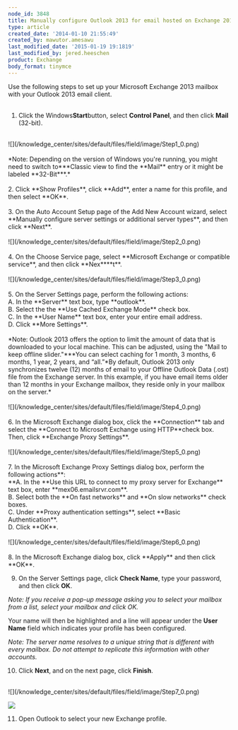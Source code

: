 ```yaml
---
node_id: 3848
title: Manually configure Outlook 2013 for email hosted on Exchange 2013
type: article
created_date: '2014-01-10 21:55:49'
created_by: mawutor.amesawu
last_modified_date: '2015-01-19 19:1819'
last_modified_by: jered.heeschen
product: Exchange
body_format: tinymce
---
```


Use the following steps to set up your Microsoft Exchange 2013 mailbox
with your Outlook 2013 email client.<br>
 <br>
 1. Click the Windows**Start**button, select **Control Panel**, and then
click **Mail** (32-bit).<br>
 <br>
 ![](/knowledge_center/sites/default/files/field/image/Step1_0.png)<br>
 <br>
 *Note: Depending on the version of Windows you're running, you might
need to switch to***Classic view to find the **Mail** entry or it might
be labeled **32-Bit***.*<br>
 <br>
 2. Click **Show Profiles**, click **Add**, enter a name for this
profile, and then select **OK**.<br>
 <br>
 3. On the Auto Account Setup page of the Add New Account wizard, select
**Manually configure server settings or additional server types**, and
then click **Next**.<br>
 <br>
 ![](/knowledge_center/sites/default/files/field/image/Step2_0.png)<br>
 <br>
 4. On the Choose Service page, select **Microsoft Exchange or
compatible service**, and then click **Nex****t**.<br>
 <br>
 ![](/knowledge_center/sites/default/files/field/image/Step3_0.png)<br>
 <br>
 5. On the Server Settings page, perform the following actions:<br>
      A. In the **Server** text box, type **outlook**.<br>
      B. Select the  the **Use Cached Exchange Mode** check box.<br>
      C. In the **User Name** text box, enter your entire email
address.<br>
      D. Click **More Settings**.<br>
 <br>
 *Note: Outlook 2013 offers the option to limit the amount of data that
is downloaded to your local machine.  This can be adjusted, using the
"Mail to keep offline slider."***You can select caching for 1 month, 3
months, 6 months, 1 year, 2 years, and &ldquo;all.&rdquo;*By default, Outlook 2013
only synchronizes twelve (12) months of email to your Offline Outlook
Data (.ost) file from the Exchange server. In this example, if you have
email items older than 12 months in your Exchange mailbox, they reside
only in your mailbox on the server.*<br>
 <br>
 ![](/knowledge_center/sites/default/files/field/image/Step4_0.png)<br>
 <br>
 6. In the Microsoft Exchange dialog box, click the **Connection** tab
and select the **Connect to Microsoft Exchange using HTTP**check box.
Then, click **Exchange Proxy Settings**.<br>
 <br>
 ![](/knowledge_center/sites/default/files/field/image/Step5_0.png)<br>
 <br>
 7. In the Microsoft Exchange Proxy Settings dialog box, perform the
following actions**:<br>
     **A. In the **Use this URL to connect to my proxy server for
Exchange** text box, enter **mex06.emailsrvr.com**.<br>
      B. Select both the **On fast networks** and **On slow networks**
check boxes.<br>
      C. Under **Proxy authentication settings**, select **Basic
Authentication**.<br>
      D. Click **OK**.<br>
 <br>
 ![](/knowledge_center/sites/default/files/field/image/Step6_0.png)<br>
 <br>
 8. In the Microsoft Exchange dialog box, click **Apply** and then click
**OK**.

9. On the Server Settings page, click **Check Name**, type your
password, and then click **OK**.

 

*Note: If you receive a pop-up message asking you to select your mailbox
from a list, select your mailbox and click OK.*

 

Your name will then be highlighted and a line will appear under the
**User Name**  field which indicates your profile has been configured.

 

*Note: The server name resolves to a unique string that is different
with every mailbox. Do not attempt to replicate this information with
other accounts.*

10. Click **Next**, and on the next page, click **Finish**.<br>
 <br>
 ![](/knowledge_center/sites/default/files/field/image/Step7_0.png)

![](/knowledge_center/sites/default/files/field/image/Step8_0.png)

11. Open Outlook to select your new Exchange profile.

